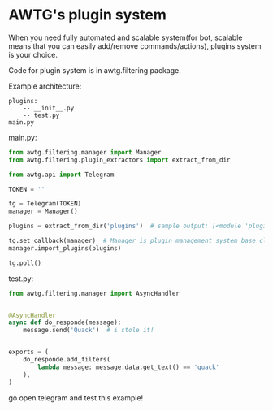 # AWTG's plugin system

When you need fully automated and scalable system(for bot, scalable means that you can easily add/remove commands/actions), plugins system is your choice.

Code for plugin system is in awtg.filtering package.

Example architecture:

```text
plugins:
    -- __init__.py
    -- test.py
main.py
```

main.py:
```python
from awtg.filtering.manager import Manager
from awtg.filtering.plugin_extractors import extract_from_dir

from awtg.api import Telegram

TOKEN = ''

tg = Telegram(TOKEN)
manager = Manager()

plugins = extract_from_dir('plugins')  # sample output: [<module 'plugins.test' from 'plugins dir'>

tg.set_callback(manager)  # Manager is plugin management system base class
manager.import_plugins(plugins)

tg.poll()
```

test.py:
```python
from awtg.filtering.manager import AsyncHandler


@AsyncHandler
async def do_responde(message):
    message.send('Quack')  # i stole it!


exports = (
    do_responde.add_filters(
        lambda message: message.data.get_text() == 'quack'
    ),
)
```

go open telegram and test this example!
